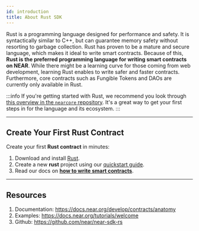 ```yaml
---
id: introduction
title: About Rust SDK
---
```


Rust is a programming language designed for performance and safety. It is syntactically similar to C++, but can guarantee memory safety without resorting to garbage collection. Rust has proven to be a mature and secure language, which makes it ideal to write smart contracts. Because of this, **Rust is the preferred programming language for writing smart contracts on NEAR**. While there might be a learning curve for those coming from web development, learning Rust enables to write safer and faster contracts. Furthermore, core contracts such as Fungible Tokens and DAOs are currently only available in Rust.

:::info 
If you're getting started with Rust, we recommend you look through [this overview in the `nearcore` repository](https://github.com/near/nearcore/blob/master/docs/practices/rust.md). It's a great way to get your first steps in for the language and its ecosystem.
:::

---

## Create Your First Rust Contract
Create your first **Rust contract** in minutes:
1. Download and install [Rust](https://doc.rust-lang.org/book/ch01-01-installation.html).
2. Create a new **rust** project using our [quickstart guide](../../2.develop/quickstart.md).
3. Read our docs on **[how to write smart contracts](../../2.develop/contracts/anatomy.md)**.

---

## Resources
1. Documentation: https://docs.near.org/develop/contracts/anatomy
2. Examples: https://docs.near.org/tutorials/welcome
3. Github: https://github.com/near/near-sdk-rs